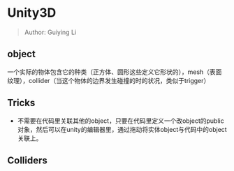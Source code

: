 # Unity3D
> Author: Guiying Li

## object
一个实际的物体包含它的种类（正方体、圆形这些定义它形状的），mesh（表面纹理），collider（当这个物体的边界发生碰撞的时的状况，类似于trigger）

## Tricks
- 不需要在代码里关联其他的object，只要在代码里定义一个改object的public对象，然后可以在unity的编辑器里，通过拖动将实体object与代码中的object 关联上。

## Colliders
